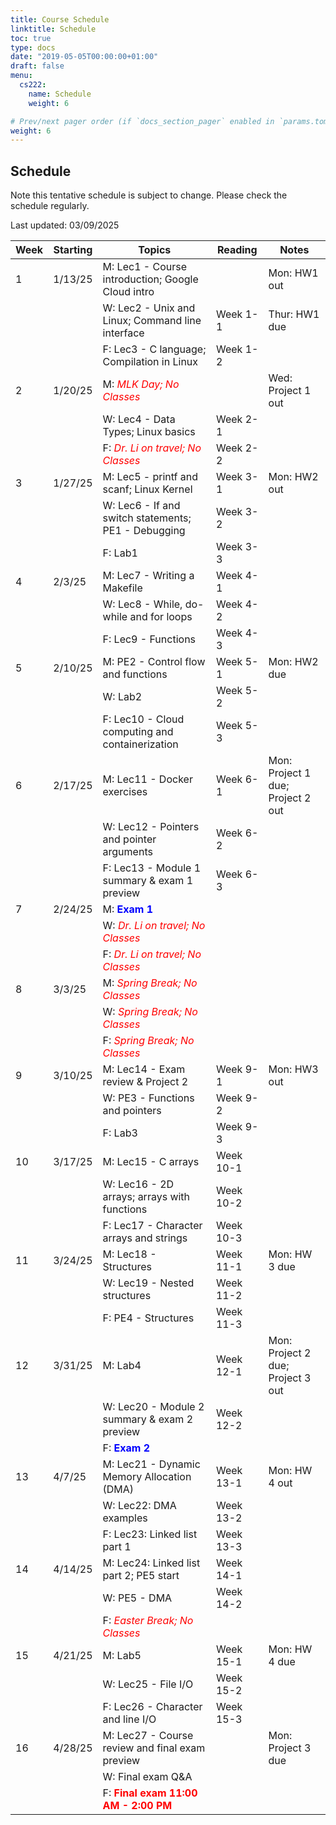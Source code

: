 ```yaml
---
title: Course Schedule
linktitle: Schedule
toc: true
type: docs
date: "2019-05-05T00:00:00+01:00"
draft: false
menu:
  cs222:
    name: Schedule
    weight: 6

# Prev/next pager order (if `docs_section_pager` enabled in `params.toml`)
weight: 6
---
```



## Schedule

Note this tentative schedule is subject to change. Please check the schedule regularly.

Last updated: 03/09/2025

| Week | Starting | Topics                                              | Reading   | Notes                             |
|------|----------|-----------------------------------------------------|-----------|-----------------------------------|
| 1    | 1/13/25  | M: Lec1 - Course introduction; Google Cloud intro   |           | Mon: HW1 out                      |
|      |          | W: Lec2 -  Unix and Linux; Command line interface   | Week 1-1  | Thur: HW1 due                     |
|      |          | F: Lec3 - C language; Compilation in Linux          | Week 1-2  |                                   |
| 2    | 1/20/25  | M: <span style="color:red;"><i>MLK Day; No Classes</i></span>  |           | Wed: Project 1 out                |
|      |          | W: Lec4 - Data Types; Linux basics                  | Week 2-1  |                                   |
|      |          | F: <span style="color:red;"><i>Dr. Li on travel; No Classes</i></span> | Week 2-2  |                                   |
| 3    | 1/27/25  | M: Lec5 - printf and scanf; Linux Kernel            | Week 3-1  | Mon: HW2 out                      |
|      |          | W: Lec6 - If and switch statements; PE1 - Debugging | Week 3-2  |                                   |
|      |          | F: Lab1                                             | Week 3-3  |                                   |
| 4    | 2/3/25   | M: Lec7 - Writing a Makefile                        | Week 4-1  |                                   |
|      |          | W: Lec8 - While, do-while and for loops             | Week 4-2  |                                   |
|      |          | F: Lec9 - Functions                                 | Week 4-3  |                                   |
| 5    | 2/10/25  | M: PE2 - Control flow and functions                 | Week 5-1  | Mon: HW2 due                      |
|      |          | W: Lab2                                             | Week 5-2  |                                   |
|      |          | F: Lec10 - Cloud computing and containerization     | Week 5-3  |                                   |
| 6    | 2/17/25  | M: Lec11 - Docker exercises                         | Week 6-1  | Mon: Project 1 due; Project 2 out |
|      |          | W: Lec12 - Pointers and pointer arguments           | Week 6-2  |                                   |
|      |          | F: Lec13 - Module 1 summary & exam 1 preview        | Week 6-3  |                                   |
| 7    | 2/24/25  | M: <span style="color:blue;"><b>Exam 1</b></span>   |           |                                   |
|      |          | W: <span style="color:red;"><i>Dr. Li on travel; No Classes</i></span> |           |                                   |
|      |          | F: <span style="color:red;"><i>Dr. Li on travel; No Classes</i></span> |           |                                   |
| 8    | 3/3/25   | M: <span style="color:red;"><i>Spring Break; No Classes</i></span>  |           |                                   |
|      |          | W: <span style="color:red;"><i>Spring Break; No Classes</i></span>  |           |                                   |
|      |          | F: <span style="color:red;"><i>Spring Break; No Classes</i></span>  |           |                                   |
| 9    | 3/10/25  | M: Lec14 - Exam review & Project 2                  | Week 9-1  | Mon: HW3 out                      |
|      |          | W: PE3 - Functions and pointers                     | Week 9-2  |                                   |
|      |          | F: Lab3                                             | Week 9-3  |                                   |
| 10   | 3/17/25  | M: Lec15 - C arrays                                 | Week 10-1 |                                   |
|      |          | W: Lec16 - 2D arrays; arrays with functions         | Week 10-2 |                                   |
|      |          | F: Lec17 - Character arrays and strings             | Week 10-3 |                                   |
| 11   | 3/24/25  | M: Lec18 - Structures                               | Week 11-1 | Mon: HW 3 due                     |
|      |          | W: Lec19 - Nested structures                        | Week 11-2 |                                   |
|      |          | F: PE4 - Structures                                 | Week 11-3 |                                   |
| 12   | 3/31/25  | M: Lab4                                             | Week 12-1 | Mon: Project 2 due; Project 3 out |
|      |          | W: Lec20 - Module 2 summary & exam 2 preview        | Week 12-2 |                                   |
|      |          | F: <span style="color:blue;"><b>Exam 2</b></span>   |           |                                   |
| 13   | 4/7/25   | M: Lec21 - Dynamic Memory Allocation (DMA)          | Week 13-1 | Mon: HW 4 out                     |
|      |          | W: Lec22: DMA examples                              | Week 13-2 |                                   |
|      |          | F: Lec23: Linked list part 1                        | Week 13-3 |                                   |
| 14   | 4/14/25  | M: Lec24: Linked list part 2; PE5 start             | Week 14-1 |                                   |
|      |          | W: PE5 - DMA                                        | Week 14-2 |                                   |
|      |          | F: <span style="color:red;"><i>Easter Break; No Classes</i></span> |           |                                   |
| 15   | 4/21/25  | M: Lab5                                             | Week 15-1 | Mon: HW 4 due                     |
|      |          | W: Lec25 - File I/O                                 | Week 15-2 |                                   |
|      |          | F: Lec26 - Character and line I/O                   | Week 15-3 |                                   |
| 16   | 4/28/25  | M: Lec27 - Course review and final exam preview     |           | Mon: Project 3 due                |
|      |          | W: Final exam Q&A                                   |           |                                   |
|      |          | F: <span style="color:red;"><b>Final exam 11:00 AM - 2:00 PM</b></span>  |           |                                   |

